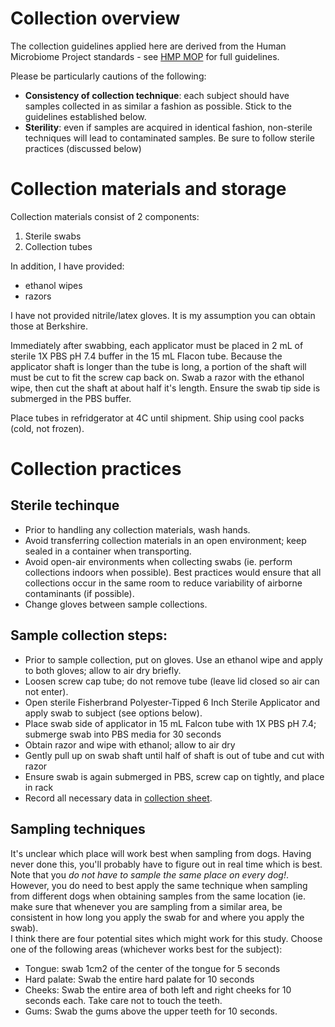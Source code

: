 # Collection overview

The collection guidelines applied here are derived from the Human Microbiome Project standards - see [HMP MOP](https://www.ncbi.nlm.nih.gov/projects/gap/cgi-bin/GetPdf.cgi?id=phd003190.2) for full guidelines.	

Please be particularly cautions of the following:  

- **Consistency of collection technique**: each subject should have samples collected in as similar a fashion as possible. Stick to the guidelines established below.  
- **Sterility**: even if samples are acquired in identical fashion, non-sterile techniques will lead to contaminated samples. Be sure to follow sterile practices (discussed below)  

# Collection materials and storage

Collection materials consist of 2 components:
1. Sterile swabs
2. Collection tubes

In addition, I have provided:
- ethanol wipes
- razors

I have not provided nitrile/latex gloves. It is my assumption you can obtain those at Berkshire.  

Immediately after swabbing, each applicator must be placed in 2 mL of sterile 1X PBS pH 7.4 buffer in the 15 mL Flacon tube. Because the applicator shaft is longer than the tube is long, a portion of the shaft will must be cut to fit the screw cap back on. Swab a razor with the ethanol wipe, then cut the shaft at about half it's length. Ensure the swab tip side is submerged in the PBS buffer.  

Place tubes in refridgerator at 4C until shipment. Ship using cool packs (cold, not frozen).	

# Collection practices
## Sterile techinque
- Prior to handling any collection materials, wash hands. 
- Avoid transferring collection materials in an open environment; keep sealed in a container when transporting.
- Avoid open-air environments when collecting swabs (ie. perform collections indoors when possible). Best practices would ensure that all collections occur in the same room to reduce variability of airborne contaminants (if possible).
- Change gloves between sample collections. 

## Sample collection steps:
- Prior to sample collection, put on gloves. Use an ethanol wipe and apply to both gloves; allow to air dry briefly.
- Loosen screw cap tube; do not remove tube (leave lid closed so air can not enter).
- Open sterile Fisherbrand Polyester-Tipped 6 Inch Sterile Applicator and apply swab to subject (see options below).
- Place swab side of applicator in 15 mL Falcon tube with 1X PBS pH 7.4; submerge swab into PBS media for 30 seconds
- Obtain razor and wipe with ethanol; allow to air dry
- Gently pull up on swab shaft until half of shaft is out of tube and cut with razor
- Ensure swab is again submerged in PBS, screw cap on tightly, and place in rack
- Record all necessary data in [collection sheet](https://docs.google.com/spreadsheets/d/1VQk03MeCEZeoWueudwHi6LyuHL9PosZPsOt5QF51PCM/edit#gid=1605844202). 

## Sampling techniques
It's unclear which place will work best when sampling from dogs. Having never done this, you'll probably have to figure out in real time which is best. Note that you _do not have to sample the same place on every dog!_. However, you do need to best apply the same technique when sampling from different dogs when obtaining samples from the same location (ie. make sure that whenever you are sampling from a similar area, be consistent in how long you apply the swab for and where you apply the swab).  
I think there are four potential sites which might work for this study. Choose one of the following areas (whichever works best for the subject):  
- Tongue: swab 1cm2 of the center of the tongue for 5 seconds
- Hard palate: Swab the entire hard palate for 10 seconds
- Cheeks: Swab the entire area of both left and right cheeks for 10 seconds each. Take care not to touch the teeth.
- Gums: Swab the gums above the upper teeth for 10 seconds.
